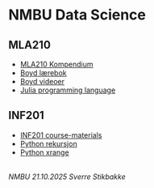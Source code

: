 # NMBU Data Science


## MLA210
- [MLA210 Kompendium](https://mla210-7e7329.gitlab.io/)
- [Boyd lærebok](https://web.stanford.edu/~boyd/vmls/)
- [Boyd videoer](https://www.youtube.com/playlist?list=PLoROMvodv4rMz-WbFQtNUsUElIh2cPmN9)
- [Julia programming language](julia.md)

## INF201
- [INF201 course-materials](https://gitlab.com/nmbu.no/emner/inf201/h2025/inf201-course-materials)
- [Python rekursjon](snowflake-recursion.html)
- [Python xrange](xrange.html)

\
_NMBU 21.10.2025 Sverre Stikbakke_
